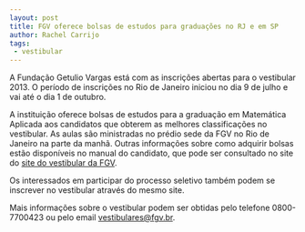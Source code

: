 ```yaml
---
layout: post
title: FGV oferece bolsas de estudos para graduações no RJ e em SP
author: Rachel Carrijo
tags:
 - vestibular
---
```


A Fundação Getulio Vargas está com as inscrições abertas para o
vestibular 2013. O período de inscrições no Rio de Janeiro iniciou no
dia 9 de julho e vai até o dia 1 de outubro.

A instituição oferece bolsas de estudos para a graduação em Matemática
Aplicada aos candidatos que obterem as melhores classificações no
vestibular. As aulas são ministradas no prédio sede da FGV no Rio de
Janeiro na parte da manhã. Outras informações sobre como adquirir
bolsas estão disponíveis no manual do candidato, que pode ser
consultado no site do
[site do vestibular da FGV](http://www.fgv.br/vestibular).

Os interessados em participar do processo seletivo também podem se
inscrever no vestibular através do mesmo site.

Mais informações sobre o vestibular podem ser obtidas pelo telefone
0800-7700423 ou pelo email vestibulares@fgv.br.

